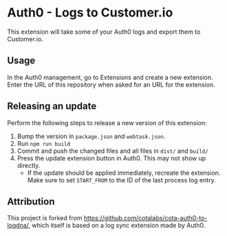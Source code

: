 # Auth0 - Logs to Customer.io

This extension will take some of your Auth0 logs and export them to Customer.io.

## Usage

In the Auth0 management, go to Extensions and create a new extension. Enter the URL of this repository when asked for an URL for the extension.

## Releasing an update

Perform the following steps to release a new version of this extension:

1. Bump the version in `package.json` and `webtask.json`.
2. Run `npm run build`
3. Commit and push the changed files and all files in `dist/` and `build/`
4. Press the update extension button in Auth0. This may not show up directly.
   - If the update should be applied immediately, recreate the extension. Make sure to set `START_FROM` to the ID of the last process log entry.

## Attribution

This project is forked from https://github.com/cotalabs/cota-auth0-to-logdna/, which itself is based on a log sync extension made by Auth0.
